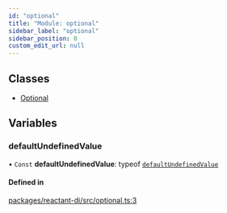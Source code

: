 ```yaml
---
id: "optional"
title: "Module: optional"
sidebar_label: "optional"
sidebar_position: 0
custom_edit_url: null
---
```


## Classes

- [Optional](../classes/optional.Optional.md)

## Variables

### defaultUndefinedValue

• `Const` **defaultUndefinedValue**: typeof [`defaultUndefinedValue`](optional.md#defaultundefinedvalue)

#### Defined in

[packages/reactant-di/src/optional.ts:3](https://github.com/unadlib/reactant/blob/f385c7b0/packages/reactant-di/src/optional.ts#L3)
